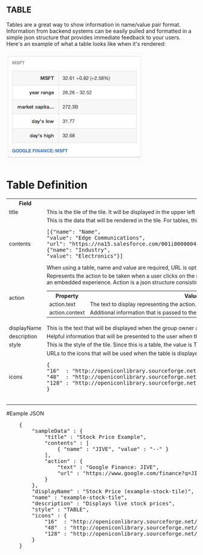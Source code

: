 ## TABLE
Tables are a great way to show information in name/value pair format. Information from backend systems can be easily pulled and formatted in a simple json structure that provides immediate feedback to your users. Here's an example of what a table looks like when it's rendered:

![Example Table](./images/table-example.png)

# Table Definition
<table border="0" width="70%">
  <tr>
    <th width="25%">Field</th>
    <th width="65%">Tile Property</th>
	<th width="10%">Required</th>
  </tr>
  <tr>
    <td>title</td>
    <td>This is the tile of the tile. It will be displayed in the upper left hand corner of the tile's frame.</td>
	<td>Yes</td>
  </tr>
  <tr>
    <td>contents</td>
    <td>This is the data that will be rendered in the tile. For tables, this is a json array that consists of name, value, and URL. For example: 
<pre>[{"name": "Name",
"value": "Edge Communications",  
"url": "https://na15.salesforce.com/001i0000004AqTD"},
{"name": "Industry",  
"value": "Electronics"}]</pre>
When using a table, name and value are required, URL is optional.
	</td>
	<td>Yes</td>
  </tr>
  <tr>
    <td>action</td>
    <td>Represents the action to be taken when a user clicks on the represented link. This can be simply a URL that navigates the user to another browser window or an embedded experience. Action is a json structure consisting of two elements, text and context. 
	<table>
	  <th>Property</th>
	  <th>Value</th>
	  <th>required</th>
	  <tr>
	    <td>action.text</td>
	    <td>The text to display representing the action. Typically, this is shown as a link.</td>
		<td>Yes. Required within the scope of action.</td>
	  </tr>
	  <tr>
	    <td>action.context</td>
	    <td>Additional information that is passed to the application when the view is rendered.</td>
		<td>No</td>
	  </tr>
	</table>
   </td>
	<td>No</td>
  </tr>
  <tr>
    <td>displayName</td>
    <td>This is the text that will be displayed when the group owner adds the tile to the purposeful place.</td>
	<td>Yes</td>
  </tr>
  <tr>
    <td>description</td>
    <td>Helpful information that will be presented to the user when they are selecting the tile to be included in a template.</td>
	<td>No</td>
  </tr>
  <tr>
    <td>style</td>
    <td>This is the style of the tile. Since this is a table, the value is TABLE</td>
	<td>Yes</td>
  </tr>
 <tr>
    <td>icons</td>
    <td>URLs to the icons that will be used when the table is displayed. This is a json structure of three values, 16, 48, & 128. For example:
	<pre>{
"16"  : "http://openiconlibrary.sourceforge.net/gallery2/open_icon_library-full/icons/png/16x16/emblems/emblem-money.png",
"48"  : "http://openiconlibrary.sourceforge.net/gallery2/open_icon_library-full/icons/png/48x48/emblems/emblem-money.png",
"128" : "http://openiconlibrary.sourceforge.net/gallery2/open_icon_library-full/icons/png/128x128/emblems/emblem-money.png"
}
    </pre>
   </td>
	<td>No</td>
  </tr>
</table>

#Eample JSON
<pre>
	{
	    "sampleData" : {
	        "title" : "Stock Price Example",
	        "contents" : [
	            { "name" : "JIVE", "value" : "--" }
	        ],
	        "action" : {
	            "text" : "Google Finance: JIVE",
	            "url" : "https://www.google.com/finance?q=JIVE"
	        }
	    },
	    "displayName" : "Stock Price (example-stock-tile)",
	    "name" : "example-stock-tile",
	    "description" : "Displays live stock prices",
	    "style" : "TABLE",
	    "icons" : {
	        "16"  : "http://openiconlibrary.sourceforge.net/gallery2/open_icon_library-full/icons/png/16x16/emblems/emblem-money.png",
	        "48"  : "http://openiconlibrary.sourceforge.net/gallery2/open_icon_library-full/icons/png/48x48/emblems/emblem-money.png",
	        "128" : "http://openiconlibrary.sourceforge.net/gallery2/open_icon_library-full/icons/png/128x128/emblems/emblem-money.png"
	    }
	}
	
</pre>

